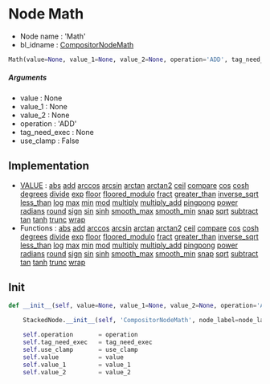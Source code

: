 # Node Math

- Node name : 'Math'
- bl_idname : [CompositorNodeMath](https://docs.blender.org/api/current/bpy.types.CompositorNodeMath.html)


``` python
Math(value=None, value_1=None, value_2=None, operation='ADD', tag_need_exec=None, use_clamp=False, node_label=None, node_color=None)
```
##### Arguments

- value : None
- value_1 : None
- value_2 : None
- operation : 'ADD'
- tag_need_exec : None
- use_clamp : False

## Implementation

- [VALUE](/docs/Compositor/VALUE.md) : [abs](/docs/Compositor/socket_VALUE.md#abs) [add](/docs/Compositor/socket_VALUE.md#add) [arccos](/docs/Compositor/socket_VALUE.md#arccos) [arcsin](/docs/Compositor/socket_VALUE.md#arcsin) [arctan](/docs/Compositor/socket_VALUE.md#arctan) [arctan2](/docs/Compositor/socket_VALUE.md#arctan2) [ceil](/docs/Compositor/socket_VALUE.md#ceil) [compare](/docs/Compositor/socket_VALUE.md#compare) [cos](/docs/Compositor/socket_VALUE.md#cos) [cosh](/docs/Compositor/socket_VALUE.md#cosh) [degrees](/docs/Compositor/socket_VALUE.md#degrees) [divide](/docs/Compositor/socket_VALUE.md#divide) [exp](/docs/Compositor/socket_VALUE.md#exp) [floor](/docs/Compositor/socket_VALUE.md#floor) [floored_modulo](/docs/Compositor/socket_VALUE.md#floored_modulo) [fract](/docs/Compositor/socket_VALUE.md#fract) [greater_than](/docs/Compositor/socket_VALUE.md#greater_than) [inverse_sqrt](/docs/Compositor/socket_VALUE.md#inverse_sqrt) [less_than](/docs/Compositor/socket_VALUE.md#less_than) [log](/docs/Compositor/socket_VALUE.md#log) [max](/docs/Compositor/socket_VALUE.md#max) [min](/docs/Compositor/socket_VALUE.md#min) [mod](/docs/Compositor/socket_VALUE.md#mod) [multiply](/docs/Compositor/socket_VALUE.md#multiply) [multiply_add](/docs/Compositor/socket_VALUE.md#multiply_add) [pingpong](/docs/Compositor/socket_VALUE.md#pingpong) [power](/docs/Compositor/socket_VALUE.md#power) [radians](/docs/Compositor/socket_VALUE.md#radians) [round](/docs/Compositor/socket_VALUE.md#round) [sign](/docs/Compositor/socket_VALUE.md#sign) [sin](/docs/Compositor/socket_VALUE.md#sin) [sinh](/docs/Compositor/socket_VALUE.md#sinh) [smooth_max](/docs/Compositor/socket_VALUE.md#smooth_max) [smooth_min](/docs/Compositor/socket_VALUE.md#smooth_min) [snap](/docs/Compositor/socket_VALUE.md#snap) [sqrt](/docs/Compositor/socket_VALUE.md#sqrt) [subtract](/docs/Compositor/socket_VALUE.md#subtract) [tan](/docs/Compositor/socket_VALUE.md#tan) [tanh](/docs/Compositor/socket_VALUE.md#tanh) [trunc](/docs/Compositor/socket_VALUE.md#trunc) [wrap](/docs/Compositor/socket_VALUE.md#wrap)
- Functions : [abs](/docs/Compositor/CompositorTree.md#abs) [add](/docs/Compositor/CompositorTree.md#add) [arccos](/docs/Compositor/CompositorTree.md#arccos) [arcsin](/docs/Compositor/CompositorTree.md#arcsin) [arctan](/docs/Compositor/CompositorTree.md#arctan) [arctan2](/docs/Compositor/CompositorTree.md#arctan2) [ceil](/docs/Compositor/CompositorTree.md#ceil) [compare](/docs/Compositor/CompositorTree.md#compare) [cos](/docs/Compositor/CompositorTree.md#cos) [cosh](/docs/Compositor/CompositorTree.md#cosh) [degrees](/docs/Compositor/CompositorTree.md#degrees) [divide](/docs/Compositor/CompositorTree.md#divide) [exp](/docs/Compositor/CompositorTree.md#exp) [floor](/docs/Compositor/CompositorTree.md#floor) [floored_modulo](/docs/Compositor/CompositorTree.md#floored_modulo) [fract](/docs/Compositor/CompositorTree.md#fract) [greater_than](/docs/Compositor/CompositorTree.md#greater_than) [inverse_sqrt](/docs/Compositor/CompositorTree.md#inverse_sqrt) [less_than](/docs/Compositor/CompositorTree.md#less_than) [log](/docs/Compositor/CompositorTree.md#log) [max](/docs/Compositor/CompositorTree.md#max) [min](/docs/Compositor/CompositorTree.md#min) [mod](/docs/Compositor/CompositorTree.md#mod) [multiply](/docs/Compositor/CompositorTree.md#multiply) [multiply_add](/docs/Compositor/CompositorTree.md#multiply_add) [pingpong](/docs/Compositor/CompositorTree.md#pingpong) [power](/docs/Compositor/CompositorTree.md#power) [radians](/docs/Compositor/CompositorTree.md#radians) [round](/docs/Compositor/CompositorTree.md#round) [sign](/docs/Compositor/CompositorTree.md#sign) [sin](/docs/Compositor/CompositorTree.md#sin) [sinh](/docs/Compositor/CompositorTree.md#sinh) [smooth_max](/docs/Compositor/CompositorTree.md#smooth_max) [smooth_min](/docs/Compositor/CompositorTree.md#smooth_min) [snap](/docs/Compositor/CompositorTree.md#snap) [sqrt](/docs/Compositor/CompositorTree.md#sqrt) [subtract](/docs/Compositor/CompositorTree.md#subtract) [tan](/docs/Compositor/CompositorTree.md#tan) [tanh](/docs/Compositor/CompositorTree.md#tanh) [trunc](/docs/Compositor/CompositorTree.md#trunc) [wrap](/docs/Compositor/CompositorTree.md#wrap)

## Init

``` python
def __init__(self, value=None, value_1=None, value_2=None, operation='ADD', tag_need_exec=None, use_clamp=False, node_label=None, node_color=None):

    StackedNode.__init__(self, 'CompositorNodeMath', node_label=node_label, node_color=node_color)

    self.operation       = operation
    self.tag_need_exec   = tag_need_exec
    self.use_clamp       = use_clamp
    self.value           = value
    self.value_1         = value_1
    self.value_2         = value_2
```
